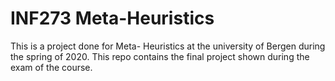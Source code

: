 # INF273 Meta-Heuristics
This is a project done for Meta- Heuristics at the university of Bergen during the spring of 2020. This repo contains the final project shown during the exam of the course.
